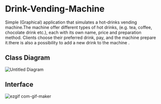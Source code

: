 # Drink-Vending-Machine

Simple (Graphical) application that simulates a hot-drinks vending machine.The machine offer different types of hot drinks, (e.g. tea, coffee, chocolate drink etc.), each with its own name, price and preparation method.
Clients choose their preferred drink, pay, and the machine prepare it.there is also a possibility to add a new drink to  the machine .

## Class Diagram



![Untitled Diagram](https://user-images.githubusercontent.com/63552702/111348157-947fa680-8688-11eb-9411-6ed301ff1d3a.png)

## Interface

![ezgif com-gif-maker](https://user-images.githubusercontent.com/63552702/111346866-4ddd7c80-8687-11eb-9355-f62ec6ee0a8f.gif)
